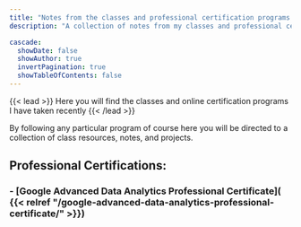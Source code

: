 ```yaml
---
title: "Notes from the classes and professional certification programs I have completed"
description: "A collection of notes from my classes and professional certification programs"

cascade:
  showDate: false
  showAuthor: true
  invertPagination: true
  showTableOfContents: false
---
```


{{< lead >}}
Here you will find the classes and online certification programs I have taken recently
{{< /lead >}}

By following any particular program of course here you will be directed to a collection of class resources, notes, and projects.

## Professional Certifications:  
### - [Google Advanced Data Analytics Professional Certificate]( {{< relref "/google-advanced-data-analytics-professional-certificate/" >}})  